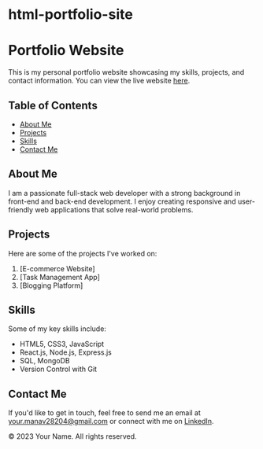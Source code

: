 # html-portfolio-site
# Portfolio Website

This is my personal portfolio website showcasing my skills, projects, and contact information. You can view the live website [here](https://manav28204.github.io/html-portfolio-site/).

## Table of Contents
- [About Me](#about-me)
- [Projects](#projects)
- [Skills](#skills)
- [Contact Me](#contact-me)

## About Me
I am a passionate full-stack web developer with a strong background in front-end and back-end development. I enjoy creating responsive and user-friendly web applications that solve real-world problems.

## Projects
Here are some of the projects I've worked on:

1. [E-commerce Website]
2. [Task Management App]
3. [Blogging Platform]


## Skills
Some of my key skills include:

- HTML5, CSS3, JavaScript
- React.js, Node.js, Express.js
- SQL, MongoDB
- Version Control with Git

## Contact Me
If you'd like to get in touch, feel free to send me an email at [your.manav28204@gmail.com](mailto:your.manav28204@gmail.com) or connect with me on [LinkedIn](https://www.linkedin.com/in/manav-patil-5947b0285/).


&copy; 2023 Your Name. All rights reserved.
